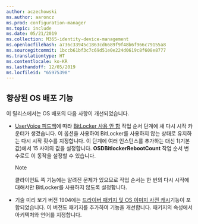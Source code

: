 ```yaml
---
author: aczechowski
ms.author: aaroncz
ms.prod: configuration-manager
ms.topic: include
ms.date: 05/21/2019
ms.collection: M365-identity-device-management
ms.openlocfilehash: a736c33945c1863cd6689f9f48b6f966c79155a8
ms.sourcegitcommit: 1bccb61bf3c7c69d51e0e224d0619c8f608e8777
ms.translationtype: HT
ms.contentlocale: ko-KR
ms.lasthandoff: 12/05/2019
ms.locfileid: "65975398"
---
```

## <a name="bkmk_osd"></a> 향상된 OS 배포 기능

<!--4512937,4224642-->

이 릴리스에서는 OS 배포의 다음 사항이 개선되었습니다.

- [UserVoice 피드백](https://configurationmanager.uservoice.com/forums/300492-ideas/suggestions/18951715-add-reboot-count-functionality-to-the-disable-bitl)에 따라 [BitLocker 사용 안 함](/sccm/osd/understand/task-sequence-steps#BKMK_DisableBitLocker) 작업 순서 단계에 새 다시 시작 카운터가 생겼습니다. 이 옵션을 사용하여 BitLocker를 사용하지 않는 상태로 유지하는 다시 시작 횟수를 지정합니다. 이 단계에 여러 인스턴스를 추가하는 대신 1(기본값)에서 15 사이의 값을 설정합니다. **OSDBitlockerRebootCount** 작업 순서 변수로도 이 동작을 설정할 수 있습니다.

    > [!Note]  
    > 클라이언트 쪽 기능에는 알려진 문제가 있으므로 작업 순서는 한 번의 다시 시작에 대해서만 BitLocker를 사용하지 않도록 설정합니다.  

- 기술 미리 보기 버전 1904에는 [드라이버 패키지 및 OS 이미지 사전 캐시](/sccm/core/get-started/2019/technical-preview-1904#bkmk_precache)기능이 포함되었습니다. 이 버전도 패키지를 추가하여 기능을 개선합니다. 패키지의 속성에서 아키텍처와 언어를 지정합니다.
